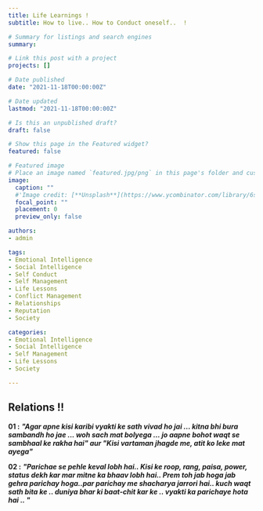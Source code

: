 ```yaml
---
title: Life Learnings !
subtitle: How to live.. How to Conduct oneself..  ! 

# Summary for listings and search engines
summary: 

# Link this post with a project
projects: []

# Date published
date: "2021-11-18T00:00:00Z"

# Date updated
lastmod: "2021-11-18T00:00:00Z"

# Is this an unpublished draft?
draft: false

# Show this page in the Featured widget?
featured: false

# Featured image
# Place an image named `featured.jpg/png` in this page's folder and customize its options here.
image:
  caption: ""  
  #'Image credit: [**Unsplash**](https://www.ycombinator.com/library/6s-how-to-lead)'
  focal_point: ""
  placement: 0
  preview_only: false

authors:
- admin

tags:
- Emotional Intelligence
- Social Intelligence
- Self Conduct
- Self Management
- Life Lessons
- Conflict Management
- Relationships
- Reputation
- Society

categories:
- Emotional Intelligence
- Social Intelligence
- Self Management
- Life Lessons
- Society

---
```

## Relations !!

**01 :**
***"Agar apne kisi karibi vyakti ke sath vivad ho jai ... kitna bhi bura sambandh ho jae ... woh sach mat bolyega ... jo aapne bohot waqt se sambhaal ke  rakha hai" aur "Kisi vartaman jhagde me, atit ko leke mat ayega"***

**02 :**
***"Parichae se pehle keval lobh hai.. Kisi ke roop, rang, paisa, power, status dekh kar mar mitne ka bhaav lobh hai.. Prem toh jab hoga jab gehra parichay hoga..par parichay me shacharya jarrori hai.. kuch waqt sath bita ke .. duniya bhar ki baat-chit kar ke .. vyakti ka parichaye hota hai .. "***


